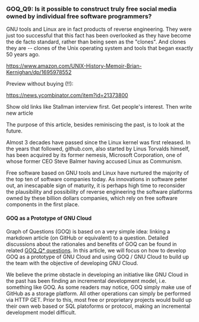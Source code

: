 ### GOQ_Q9: Is it possible to construct truly free social media owned by individual free software programmers?



GNU tools and Linux are in fact products of reverse engineering. They were just too successful that this fact has been overlooked as they have become the de facto standard, rather than being seen as the "clones". And clones they are -- clones of the Unix operating system and tools that began exactly 50 years ago.

https://www.amazon.com/UNIX-History-Memoir-Brian-Kernighan/dp/1695978552

Preview without buying (!!):

https://news.ycombinator.com/item?id=21373800

Show old links like Stallman interview first. Get people's interest. Then write new article

The purpose of this article, besides reminiscing the past, is to look at the future.

Almost 3 decades have passed since the Linux kernel was first released. In the years that followed, github.com, also started by Linus Torvalds himself, has been acquired by its former nemesis, Microsoft Corporation, one of whose former CEO Steve Balmer having accused Linux as Communism.

Free software based on GNU tools and Linux have nurtured the majority of the top ten of software companies today. As innovations in software peter out, an inescapable sign of maturity, it is perhaps high time to reconsider the plausibility and possibility of reverse engineering the software platforms owned by these billion dollars companies, which rely on free software components in the first place.


#### GOQ as a Prototype of GNU Cloud

Graph of Questions (GOQ) is based on a very simple idea: linking a markdown article (on GitHub or equivalent) to a question. Detailed discussions about the rationales and benefits of GOQ can be found in related [GOQ_Q* questions](https://github.com/udexon/GOQ). In this article, we will focus on how to develop GOQ as a prototype of GNU Cloud and using GOQ / GNU Cloud to build up the team with the objective of developing GNU Cloud.

We believe the prime obstacle in developing an initiative like GNU Cloud in the past has been finding an incremental development model, i.e. something like GOQ. As some readers may notice, GOQ simply make use of GitHub as a storage platform. All other operations can simply be performed via HTTP GET. Prior to this, most free or proprietary projects would build up their own web based or SQL platoforms or protocol, making an incremental development model difficult.

